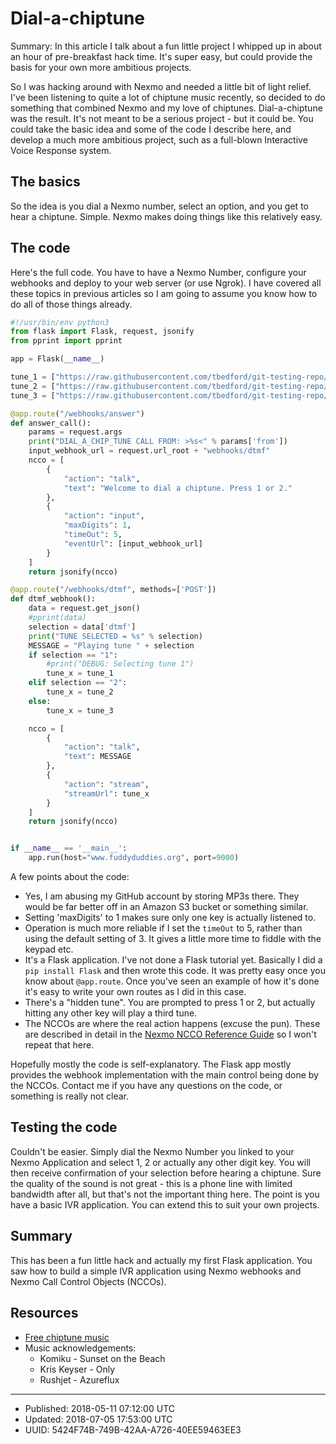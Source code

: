 # Dial-a-chiptune

Summary: In this article I talk about a fun little project I whipped
up in about an hour of pre-breakfast hack time. It's super easy, but
could provide the basis for your own more ambitious projects.

So I was hacking around with Nexmo and needed a little bit of light
relief. I've been listening to quite a lot of chiptune music recently,
so decided to do something that combined Nexmo and my love of
chiptunes. Dial-a-chiptune was the result. It's not meant to be a
serious project - but it could be. You could take the basic idea and
some of the code I describe here, and develop a much more ambitious
project, such as a full-blown Interactive Voice Response system.

## The basics

So the idea is you dial a Nexmo number, select an option, and you get
to hear a chiptune. Simple. Nexmo makes doing things like this
relatively easy. 


## The code

Here's the full code. You have to have a Nexmo Number, configure your
webhooks and deploy to your web server (or use Ngrok). I have covered
all these topics in previous articles so I am going to assume you know
how to do all of those things already.

``` python
#!/usr/bin/env python3
from flask import Flask, request, jsonify
from pprint import pprint

app = Flask(__name__)

tune_1 = ["https://raw.githubusercontent.com/tbedford/git-testing-repo/master/tunes/Komiku_Sunset_on_the_beach.mp3"]
tune_2 = ["https://raw.githubusercontent.com/tbedford/git-testing-repo/master/tunes/Rushjet1_Azureflux_Remix.mp3"]
tune_3 = ["https://raw.githubusercontent.com/tbedford/git-testing-repo/master/tunes/Kris_Keyser_Only.mp3"]

@app.route("/webhooks/answer")
def answer_call():
    params = request.args
    print("DIAL_A_CHIP_TUNE CALL FROM: >%s<" % params['from'])
    input_webhook_url = request.url_root + "webhooks/dtmf"
    ncco = [
        {
            "action": "talk",
            "text": "Welcome to dial a chiptune. Press 1 or 2."
        },
        {
            "action": "input",
            "maxDigits": 1,
            "timeOut": 5,
            "eventUrl": [input_webhook_url]
        } 
    ]
    return jsonify(ncco)

@app.route("/webhooks/dtmf", methods=['POST'])
def dtmf_webhook():
    data = request.get_json()
    #pprint(data)
    selection = data['dtmf']
    print("TUNE SELECTED = %s" % selection)
    MESSAGE = "Playing tune " + selection
    if selection == "1":
        #print("DEBUG: Selecting tune 1")
        tune_x = tune_1
    elif selection == "2":
        tune_x = tune_2
    else:
        tune_x = tune_3 

    ncco = [
        {
            "action": "talk",
            "text": MESSAGE
        },
        {
            "action": "stream",
            "streamUrl": tune_x
        }
    ]
    return jsonify(ncco)


if __name__ == '__main__':
    app.run(host="www.fuddyduddies.org", port=9000)
```

A few points about the code:

- Yes, I am abusing my GitHub account by storing MP3s there. They
  would be far better off in an Amazon S3 bucket or something similar.
- Setting 'maxDigits' to 1 makes sure only one key is actually listened to. 
- Operation is much more reliable if I set the `timeOut` to 5,
  rather than using the default setting of 3. It gives a little more
  time to fiddle with the keypad etc.
- It's a Flask application. I've not done a Flask tutorial
  yet. Basically I did a `pip install Flask` and then wrote this
  code. It was pretty easy once you know about `@app.route`. Once you've
  seen an example of how it's done it's easy to write your own routes as
  I did in this case.
- There's a "hidden tune". You are prompted to press 1 or 2, but
  actually hitting any other key will play a third tune.
- The NCCOs are where the real action happens (excuse the pun). These
  are described in detail in the [Nexmo NCCO Reference
  Guide](https://developer.nexmo.com/voice/voice-api/ncco-reference) so I won't repeat
  that here.

Hopefully mostly the code is self-explanatory. The Flask app mostly
provides the webhook implementation with the main control being done
by the NCCOs. Contact me if you have any questions on the code, or
something is really not clear.

## Testing the code

Couldn't be easier. Simply dial the Nexmo Number you linked to your
Nexmo Application and select 1, 2 or actually any other digit key. You
will then receive confirmation of your selection before hearing a
chiptune. Sure the quality of the sound is not great - this is a phone
line with limited bandwidth after all, but that's not the important
thing here. The point is you have a basic IVR application. You can
extend this to suit your own projects.

## Summary

This has been a fun little hack and actually my first Flask
application. You saw how to build a simple IVR application using Nexmo
webhooks and Nexmo Call Control Objects (NCCOs).

## Resources

* [Free chiptune music](http://freemusicarchive.org/genre/Chiptune/) 
* Music acknowledgements: 
  - Komiku - Sunset on the Beach
  - Kris Keyser - Only
  - Rushjet - Azureflux
  
---

* Published: 2018-05-11 07:12:00 UTC
* Updated: 2018-07-05 17:53:00 UTC
* UUID: 5424F74B-749B-42AA-A726-40EE59463EE3


